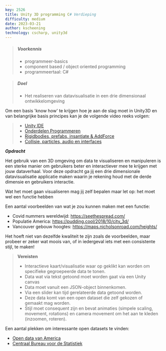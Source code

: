 ```yaml
---
key: 2526
title: Unity 3D programming C# Verdieping
difficulty: medium
date: 2023-03-21
author: kscheening
technology: cscharp, unity3d
---
```


> ##### Voorkennis
> * programmeer-basics
> * component based / object oriented programming
> * programmeertaal: C#


> ##### Doel
> * Het realiseren van datavisualisatie in een drie dimensionaal ontwikkelomgeving<br> 

Om een basis 'know how' te krijgen hoe je aan de slag moet in Unity3D en van belangrijke basis principes kan je de volgende video reeks volgen:
> * [Unity IDE](https://youtu.be/OBNsl4py6H8)
> * [Onderdelen Programmeren](https://youtu.be/E_D0zvbpx7g)
> * [Rigidbodies, prefabs, insantiate & AddForce](https://youtu.be/sTd5waY9N9M)
> * [Collisie, particles, audio en interfaces](https://youtu.be/ffzfU4lZhHQ)



***Opdracht***

Het gebruik van een 3D omgeving om data te visualiseren en manipuleren is een sterke manier om gebruikers beter en interactiever mee te krijgen met jouw dataverhaal. Voor deze opdracht ga jij een drie dimensionale datavisualisatie applicatie maken waarin je rekening houd met de derde dimensie en gebruikers interactie. 

Wat het moet gaan visualiseren mag jij zelf bepalen maar let op: het moet wel een functie hebben

Een aantal voorbeelden van wat je zou kunnen maken met een functie: 
* Covid nummers wereldwijd:  https://seethespread.com/
* Populatie America: https://pudding.cool/2018/10/city_3d/
* Vancouver gebouw hoogtes: https://maps.nicholsonroad.com/heights/

Het hoeft niet van dezelfde kwaliteit te zijn zoals de voorbeelden, maar probeer er zeker wat moois van, of in iedergeval iets met een consistente stijl, te maken! 

>**Vereisten**
> * Interactieve kaart/visualisatie waar op geklikt kan worden om specifieke gegroepeerde data te tonen. 
> * Data wat via tekst getoond moet worden gaat via een Unity canvas 
> * Data moet vanuit een JSON-object binnenkomen. 
> * Via een slider kan tijd gerelateerde data getoond worden. 
> * Deze data komt van een open dataset die zelf gekozen of gemaakt mag worden.
> * Stijl moet consequent zijn en bevat animaties (simpele scaling, movement, rotations) en camera movement om het aan te kleden (inzoomen, roteren). 
> 

Een aantal plekken om interessante open datasets te vinden:
* [Open data van America](https://data.gov/)
* [Centraal Bureau voor de Statistiek](https://opendata.cbs.nl/statline/portal.html?_la=nl&_catalog=CBS)
